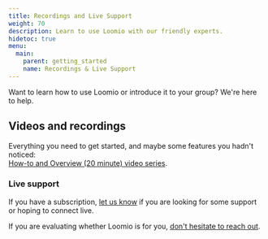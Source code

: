 ```yaml
---
title: Recordings and Live Support
weight: 70
description: Learn to use Loomio with our friendly experts.
hidetoc: true
menu:
  main:
    parent: getting_started
    name: Recordings & Live Support
---
```


Want to learn how to use Loomio or introduce it to your group? We're here to help.

## Videos and recordings

Everything you need to get started, and maybe some features you hadn't noticed:<br> [How-to and Overview (20 minute) video series](/en/overview-and-how-tos).

### Live support

If you have a subscription, [let us know](https://loomio.org/contact/?utm_campaign=webi-trainings-help&utm_term=help) if you are looking for some support or hoping to connect live.

If you are evaluating whether Loomio is for you, [don't hesitate to reach out](https://loomio.org/contact/?utm_campaign=webi-trainings-help&utm_term=help).
